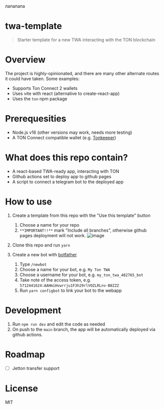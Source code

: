 лапапапа

# twa-template

> Starter template for a new TWA interacting with the TON blockchain

# Overview

The project is highly-opinionated, and there are many other alternate routes it could have taken. Some examples:

- Supports Ton Connect 2 wallets
- Uses vite with react (alternative to create-react-app)
- Uses the `ton` npm package

# Prerequesities

- Node.js v16 (other versions may work, needs more testing)
- A TON Connect compatible wallet (e.g. [Tonkeeper](https://tonkeeper.com/))

# What does this repo contain?

- A react-based TWA-ready app, interacting with TON
- Github actions set to deploy app to github pages
- A script to connect a telegram bot to the deployed app

# How to use

1. Create a template from this repo with the "Use this template" button

   1. Choose a name for your repo
   2. `**IMPORTANT!!**` mark "Include all branches", otherwise github pages deployment will not work.
      ![image](https://user-images.githubusercontent.com/5641469/191731317-14e742fd-accb-47d4-a794-fad01148a377.png)

2. Clone this repo and run `yarn`

3. Create a new bot with [botfather](https://t.me/botfather)
   1. Type `/newbot`
   2. Choose a name for your bot, e.g. `My Ton TWA`
   3. Choose a username for your bot, e.g. `my_ton_twa_482765_bot`
   4. Take note of the access token, e.g. `5712441624:AAHmiHvwrrju1F3h29rlVOZLRLnv-B8ZZZ`
   5. Run `yarn configbot` to link your bot to the webapp

# Development

1. Run `npm run dev` and edit the code as needed
2. On push to the `main` branch, the app will be automatically deployed via github actions.

# Roadmap

- [ ] Jetton transfer support

# License

MIT
